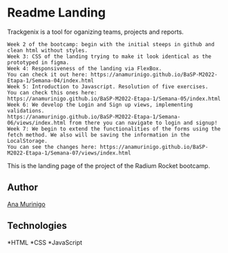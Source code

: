 # Readme Landing
Trackgenix is a tool for oganizing teams, projects and reports.
```
Week 2 of the bootcamp: begin with the initial steeps in github and clean html without styles.
Week 3: CSS of the landing trying to make it look identical as the prototyped in figma.
Week 4: Responsiveness of the landing via FlexBox.
You can check it out here: https://anamurinigo.github.io/BaSP-M2022-Etapa-1/Semana-04/index.html
Week 5: Introduction to Javascript. Resolution of five exercises.
You can check this ones here:
https://anamurinigo.github.io/BaSP-M2022-Etapa-1/Semana-05/index.html
Week 6: We develop the Login and Sign up views, implementing validations.
https://anamurinigo.github.io/BaSP-M2022-Etapa-1/Semana-06/views/index.html from there you can navigate to login and signup!
Week 7: We begin to extend the functionalities of the forms using the fetch method. We also will be saving the information in the LocalStorage.
You can see the changes here: https://anamurinigo.github.io/BaSP-M2022-Etapa-1/Semana-07/views/index.html 
```
This is the landing page of the project of the Radium Rocket bootcamp.
## Author
[Ana Murinigo](https://github.com/AnaMurinigo)
## Technologies
*HTML
*CSS
*JavaScript